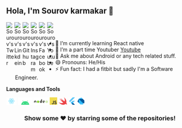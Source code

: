 <!-- ## Hola, I'm [Sourov karmakar!](https://pawan.live) 👋 -->

## Hola, I'm Sourov karmakar 👋

<a href="https://twitter.com/KarmakarSourov1">
  <img align="left" alt="Sourov's Twitter" width="22px" src="https://cdn.jsdelivr.net/npm/simple-icons@v3/icons/twitter.svg" />
</a>
<a href="https://www.linkedin.com/in/sourov-karmakar-9a1299116/">
  <img align="left" alt="Sourov's Linkdein" width="22px" src="https://cdn.jsdelivr.net/npm/simple-icons@v3/icons/linkedin.svg" />
</a>
<a href="https://github.com/kikusourabh">
  <img align="left" alt="Sourov's Github" width="22px" src="https://cdn.jsdelivr.net/npm/simple-icons@v3/icons/github.svg" />
</a>
<a href="https://www.instagram.com/mr._karmakar_/">
  <img align="left" alt="Sourov's Instagram" width="22px" src="https://cdn.jsdelivr.net/npm/simple-icons@v3/icons/instagram.svg" />
</a>
<a href="https://www.facebook.com/sourov.karmakar.3726">
  <img align="left" alt="Sourov's Facebook" width="22px" src="https://cdn.jsdelivr.net/npm/simple-icons@v3/icons/facebook.svg" />
</a>
<a href="https://www.youtube.com/channel/UCcsJa71zJgNGw_kChPvYJGg">
  <img align="left" alt="Sourov's Youtube" width="22px" src="https://cdn.jsdelivr.net/npm/simple-icons@v3/icons/youtube.svg" />
</a>

<br/>
<br/>

<!-- - 🔭 I’m currently working on [Frontier Wallet](https://frontierwallet.com). -->

- 🌱 I’m currently learning React native
- 👯 I’m a part time Youtuber [Youtube](https://www.youtube.com/channel/UCcsJa71zJgNGw_kChPvYJGg)
- 💬 Ask me about Android or any tech related stuff.
- 😄 Pronouns: He/His
- ⚡ Fun fact: I had a fitbit but sadly I'm a Software Engineer.

**Languages and Tools**

<code><img height="20" src="https://raw.githubusercontent.com/kikusourabh/kikusourabh/master/react-native.png"></code>
<code><img height="20" src="https://raw.githubusercontent.com/kikusourabh/kikusourabh/master/android.png"></code>
<code><img height="20" src="https://raw.githubusercontent.com/kikusourabh/kikusourabh/master/nodejs.png"></code>
<code><img height="20" src="https://raw.githubusercontent.com/kikusourabh/kikusourabh/master/JavaScript.png"></code>
<code><img height="20" src="https://raw.githubusercontent.com/kikusourabh/kikusourabh/master/swift.png"></code>
<code><img height="20" src="https://raw.githubusercontent.com/kikusourabh/kikusourabh/master/flutter.png"></code>
<code><img height="20" src="https://raw.githubusercontent.com/github/explore/80688e429a7d4ef2fca1e82350fe8e3517d3494d/topics/dart/dart.png"></code>

<div align="center">

### Show some ❤️ by starring some of the repositories!

</div>
